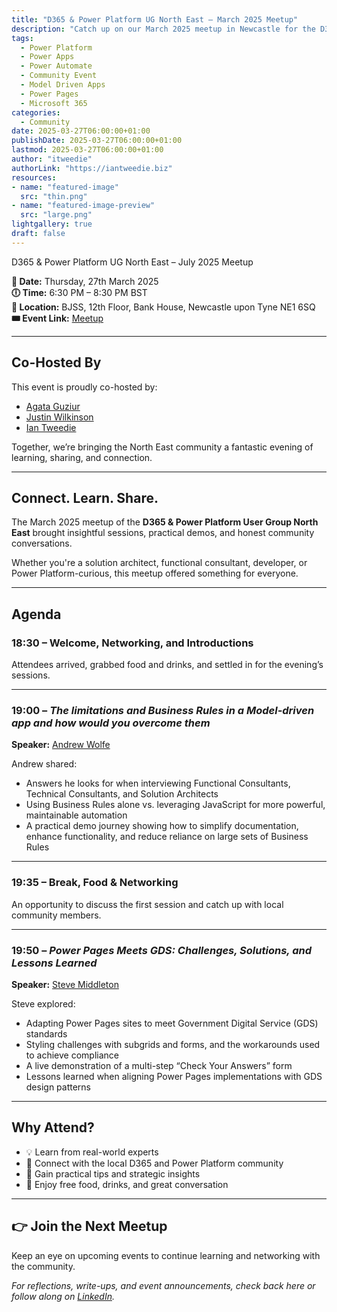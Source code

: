 ```yaml
---
title: "D365 & Power Platform UG North East – March 2025 Meetup"
description: "Catch up on our March 2025 meetup in Newcastle for the D365 & Power Platform UG North East. Learn from expert sessions on overcoming Business Rule limitations with JavaScript and adapting Power Pages to GDS standards."
tags:
  - Power Platform
  - Power Apps
  - Power Automate
  - Community Event
  - Model Driven Apps
  - Power Pages
  - Microsoft 365
categories:
  - Community
date: 2025-03-27T06:00:00+01:00
publishDate: 2025-03-27T06:00:00+01:00
lastmod: 2025-03-27T06:00:00+01:00
author: "itweedie"
authorLink: "https://iantweedie.biz"
resources:
- name: "featured-image"
  src: "thin.png"
- name: "featured-image-preview"
  src: "large.png"
lightgallery: true
draft: false
---
```


 D365 & Power Platform UG North East – July 2025 Meetup

**📅 Date:** Thursday, 27th March 2025  
**🕕 Time:** 6:30 PM – 8:30 PM BST  
**📍 Location:** BJSS, 12th Floor, Bank House, Newcastle upon Tyne NE1 6SQ
**🎟️ Event Link:** [Meetup](https://www.meetup.com/d365ppug/events/305955184/?utm_medium=referral&utm_campaign=share-btn_savedevents_share_modal&utm_source=link&utm_version=v2)

---

## Co-Hosted By

This event is proudly co-hosted by:

- [Agata Guziur](https://www.linkedin.com/in/agata-guziur-90b707192)  
- [Justin Wilkinson](https://www.linkedin.com/in/justinwilkinson1000)  
- [Ian Tweedie](https://iantweedie.biz)

Together, we’re bringing the North East community a fantastic evening of learning, sharing, and connection.

---

## Connect. Learn. Share.

The March 2025 meetup of the **D365 & Power Platform User Group North East** brought insightful sessions, practical demos, and honest community conversations.

Whether you're a solution architect, functional consultant, developer, or Power Platform-curious, this meetup offered something for everyone.

---

## Agenda

### 18:30 – Welcome, Networking, and Introductions

Attendees arrived, grabbed food and drinks, and settled in for the evening’s sessions.

---

### 19:00 – *The limitations and Business Rules in a Model-driven app and how would you overcome them*

**Speaker:** [Andrew Wolfe](https://www.linkedin.com/in/drewlfe/)

Andrew shared:
- Answers he looks for when interviewing Functional Consultants, Technical Consultants, and Solution Architects  
- Using Business Rules alone vs. leveraging JavaScript for more powerful, maintainable automation  
- A practical demo journey showing how to simplify documentation, enhance functionality, and reduce reliance on large sets of Business Rules

---

### 19:35 – Break, Food & Networking

An opportunity to discuss the first session and catch up with local community members.

---

### 19:50 – *Power Pages Meets GDS: Challenges, Solutions, and Lessons Learned*

**Speaker:** [Steve Middleton](https://www.linkedin.com/in/stevemiddleton72/)

Steve explored:
- Adapting Power Pages sites to meet Government Digital Service (GDS) standards  
- Styling challenges with subgrids and forms, and the workarounds used to achieve compliance  
- A live demonstration of a multi-step “Check Your Answers” form  
- Lessons learned when aligning Power Pages implementations with GDS design patterns

---

## Why Attend?

- 💡 Learn from real-world experts  
- 👥 Connect with the local D365 and Power Platform community  
- 🧠 Gain practical tips and strategic insights  
- 🍕 Enjoy free food, drinks, and great conversation

---

## 👉 Join the Next Meetup

Keep an eye on upcoming events to continue learning and networking with the community.

*For reflections, write-ups, and event announcements, check back here or follow along on [LinkedIn](https://linkedin.com/in/ian-tweedie).*
